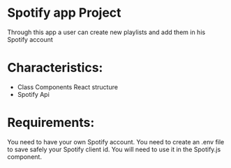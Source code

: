 # Spotify app Project
Through this app a user can create new playlists and add them in his Spotify account
# Characteristics:
- Class Components React structure
- Spotify Api 

# Requirements:
You need to have your own Spotify account. 
You need to create an .env file to save safely your Spotify client id. You will need to use it in the Spotify.js component.

